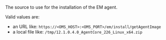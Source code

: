 The source to use for the installation of the EM agent.

Valid values are:

- an URL like: `https://<OMS_HOST>:<OMS_PORT>/em/install/getAgentImage`
- a local file like: `/tmp/12.1.0.4.0_AgentCore_226_Linux_x64.zip`
